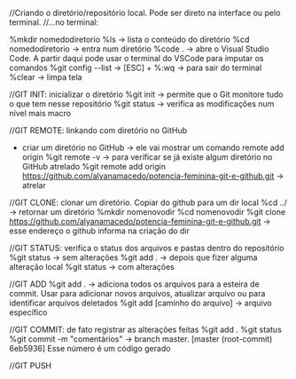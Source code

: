 //Criando o diretório/repositório local. Pode ser direto na interface ou pelo terminal.
//...no terminal:

%mkdir nomedodiretorio
%ls                         -> lista o conteúdo do diretório
%cd nomedodiretorio         -> entra num diretório
%code .                     -> abre o Visual Studio Code. A partir daqui pode usar o terminal do VSCode para imputar os comandos
%git config --list          ->
[ESC] + %:wq                -> para sair do terminal
%clear                      -> limpa tela

//GIT INIT: inicializar o diretório
%git init                   -> permite que o Git monitore tudo o que tem nesse repositório
%git status                 -> verifica as modificações num nível mais macro

//GIT REMOTE: linkando com diretório no GitHub
- criar um diretório no GitHub      -> ele vai mostrar um comando remote add origin
%git remote -v              -> para verificar se já existe algum diretório no GitHub atrelado
%git remote add origin https://github.com/alyanamacedo/potencia-feminina-git-e-github.git       -> atrelar

//GIT CLONE: clonar um diretório. Copiar do github para um dir local
%cd ../                     -> retornar um diretório
%mkdir nomenovodir
%cd nomenovodir
%git clone https://github.com/alyanamacedo/potencia-feminina-git-e-github.git                   -> esse endereço o github informa na criação do dir

//GIT STATUS: verifica o status dos arquivos e pastas dentro do repositório
%git status     -> sem alterações
%git add .      -> depois que fizer alguma alteração local
%git status     -> com alterações

//GIT ADD
%git add .      -> adiciona todos os arquivos para a esteira de commit. Usar para adicionar novos arquivos, atualizar arquivo ou para identificar arquivos deletados
%git add [caminho do arquivo]    -> arquivo específico

//GIT COMMIT: de fato registrar as alterações feitas
%git add .
%git status
%git commit -m "comentários"    -> branch master. [master (root-commit) 6eb5936] Esse número é um código gerado

//GIT PUSH